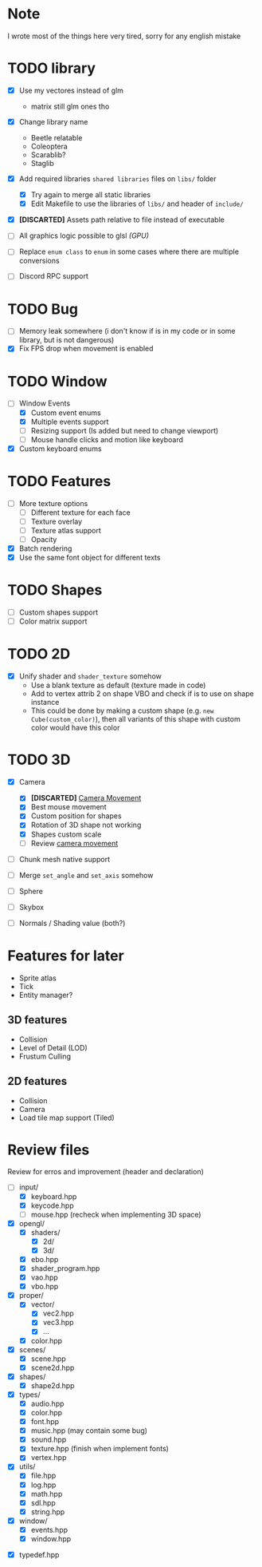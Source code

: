 # Note
I wrote most of the things here very tired, sorry for any english mistake

# TODO library
- [x] Use my vectores instead of glm
	- matrix still glm ones tho
- [x] Change library name
	+ Beetle relatable
	+ Coleoptera
	+ Scarablib?
	+ Staglib
- [x] Add required libraries `shared libraries` files on `libs/` folder
	+ [x] Try again to merge all static libraries
	+ [x] Edit Makefile to use the libraries of `libs/` and header of `include/`
- [x] **[DISCARTED]** Assets path relative to file instead of executable

- [ ] All graphics logic possible to glsl *(GPU)*
- [ ] Replace `enum class` to `enum` in some cases where there are multiple conversions
- [ ] Discord RPC support

# TODO Bug
- [ ] Memory leak somewhere (i don't know if is in my code or in some library, but is not dangerous)
- [X] Fix FPS drop when movement is enabled

# TODO Window
- [ ] Window Events
	+ [X] Custom event enums
	+ [X] Multiple events support
	+ [ ] Resizing support (Is added but need to change viewport)
	+ [ ] Mouse handle clicks and motion like keyboard
- [x] Custom keyboard enums

# TODO Features
- [ ] More texture options
	+ [ ] Different texture for each face
	+ [ ] Texture overlay
	+ [ ] Texture atlas support
	+ [ ] Opacity
- [x] Batch rendering
- [x] Use the same font object for different texts

# TODO Shapes
- [ ] Custom shapes support
- [ ] Color matrix support

# TODO 2D
- [x] Unify shader and `shader_texture` somehow
	+ Use a blank texture as default (texture made in code)
	+ Add to vertex attrib 2 on shape VBO and check if is to use on shape instance
	+ This could be done by making a custom shape (e.g. `new Cube(custom_color)`), then all variants of this shape with custom color would have this color

# TODO 3D
- [x] Camera
	+ [X] **[DISCARTED]** [Camera Movement](https://github.com/vaaako/Vakraft/blob/main/src/main/java/com/magenta/main/Game.java#L121)
	+ [X] Best mouse movement
	+ [X] Custom position for shapes
	+ [X] Rotation of 3D shape not working
	+ [X] Shapes custom scale
	+ [ ] Review [camera movement](https://github.com/swr06/Minecraft/blob/master/Source/Core/Camera.cpp)
- [ ] Chunk mesh native support
- [ ] Merge `set_angle` and `set_axis` somehow
- [ ] Sphere
- [ ] Skybox
- [ ] Normals / Shading value (both?)


# Features for later
- Sprite atlas
- Tick
- Entity manager?

## 3D features
- Collision
- Level of Detail (LOD)
- Frustum Culling

## 2D features
- Collision
- Camera
- Load tile map support (Tiled)

# Review files
Review for erros and improvement (header and declaration)

- [ ] input/
	+ [x] keyboard.hpp
	+ [x] keycode.hpp
	+ [ ] mouse.hpp (recheck when implementing 3D space)
- [x] opengl/
	+ [x] shaders/
		* [x] 2d/
		* [x] 3d/
	+ [x] ebo.hpp
	+ [x] shader_program.hpp
	+ [x] vao.hpp
	+ [x] vbo.hpp
- [x] proper/
	+ [x] vector/
		* [x] vec2.hpp
		* [x] vec3.hpp
		* [x] ...
	+ [x] color.hpp
- [x] scenes/
	+ [x] scene.hpp
	+ [x] scene2d.hpp
- [x] shapes/
	+ [x] shape2d.hpp
- [x] types/
	+ [x] audio.hpp
	+ [x] color.hpp
	+ [x] font.hpp
	+ [x] music.hpp (may contain some bug)
	+ [x] sound.hpp
	+ [x] texture.hpp (finish when implement fonts)
	+ [x] vertex.hpp
- [x] utils/
	+ [x] file.hpp
	+ [x] log.hpp
	+ [x] math.hpp
	+ [x] sdl.hpp
	+ [x] string.hpp
- [x] window/
	+ [x] events.hpp
	+ [x] window.hpp
+ [x] typedef.hpp
